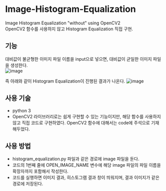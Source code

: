 # Image-Histogram-Equalization
Image Histogram Equalization "without" using OpenCV2   
OpenCV2 함수를 사용하지 않고 Histogram Equalization 직접 구현.   

## 기능
대비값이 불균형한 이미지 파일 이름을 input으로 넣으면, 대비값이 균일한 이미지 파일을 생성한다.   
![image](https://user-images.githubusercontent.com/92567571/227782995-2ae02b95-3726-41f8-a0ab-9c4b9806bd64.png)

즉 아래와 같이 Histogram Equalization이 진행된 결과가 나온다.
![image](https://user-images.githubusercontent.com/92567571/227783103-03a6a62e-e5d0-45c8-891c-b7a1132d8b23.png)

## 사용 기술
- python 3
- OpenCV2 라이브러리로는 쉽게 구현할 수 있는 기능이지만, 해당 함수를 사용하지 않고 직접 코드로 구현하였다. OpenCV2 함수에 대해서는 code에 주석으로 기재해두었다.

## 사용 방법
- histogram_equalization.py 파일과 같은 경로에 image 파일을 둔다.
- 코드의 1번째 줄에 OPEN_IMAGE_NAME 변수에 해당 image 파일의 파일 이름을 확장자까지 포함해서 작성한다.
- 코드를 실행하면 이미지 결과, 히스토그램 결과 창이 띄워지며, 결과 이미지가 같은 경로에 저장된다.
